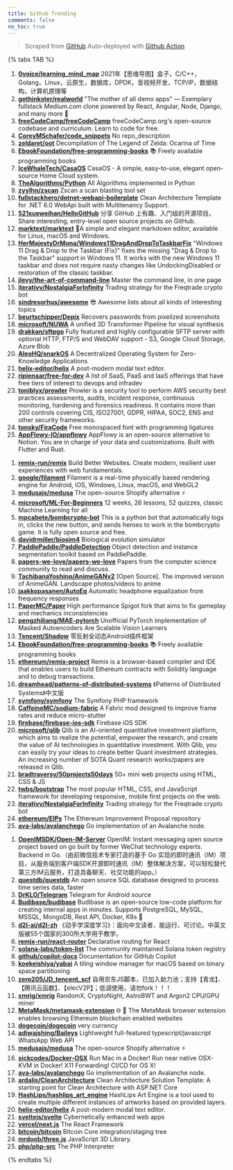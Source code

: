 ```yaml
---
title: Github Trending
comments: false
no_toc: true
---
```


> Scraped from [GitHub](https://github.com/trending)
Auto-deployed with [Github Action](https://docs.github.com/en/actions)

{% tabs TAB %}
<!-- tab Daily -->
1. [**0voice/learning_mind_map**](https://github.com/0voice/learning_mind_map)
2021年【思维导图】盒子，C/C++，Golang，Linux，云原生，数据库，DPDK，音视频开发，TCP/IP，数据结构，计算机原理等
2. [**gothinkster/realworld**](https://github.com/gothinkster/realworld)
"The mother of all demo apps" — Exemplary fullstack Medium.com clone powered by React, Angular, Node, Django, and many more 🏅
3. [**freeCodeCamp/freeCodeCamp**](https://github.com/freeCodeCamp/freeCodeCamp)
freeCodeCamp.org's open-source codebase and curriculum. Learn to code for free.
4. [**CoreyMSchafer/code_snippets**](https://github.com/CoreyMSchafer/code_snippets)
No repo_description
5. [**zeldaret/oot**](https://github.com/zeldaret/oot)
Decompilation of The Legend of Zelda: Ocarina of Time
6. [**EbookFoundation/free-programming-books**](https://github.com/EbookFoundation/free-programming-books)
📚 Freely available programming books
7. [**IceWhaleTech/CasaOS**](https://github.com/IceWhaleTech/CasaOS)
CasaOS - A simple, easy-to-use, elegant open-source Home Cloud system.
8. [**TheAlgorithms/Python**](https://github.com/TheAlgorithms/Python)
All Algorithms implemented in Python
9. [**zyylhn/zscan**](https://github.com/zyylhn/zscan)
Zscan a scan blasting tool set
10. [**fullstackhero/dotnet-webapi-boilerplate**](https://github.com/fullstackhero/dotnet-webapi-boilerplate)
Clean Architecture Template for .NET 6.0 WebApi built with Multitenancy Support.
11. [**521xueweihan/HelloGitHub**](https://github.com/521xueweihan/HelloGitHub)
分享 GitHub 上有趣、入门级的开源项目。Share interesting, entry-level open source projects on GitHub.
12. [**marktext/marktext**](https://github.com/marktext/marktext)
📝A simple and elegant markdown editor, available for Linux, macOS and Windows.
13. [**HerMajestyDrMona/Windows11DragAndDropToTaskbarFix**](https://github.com/HerMajestyDrMona/Windows11DragAndDropToTaskbarFix)
"Windows 11 Drag & Drop to the Taskbar (Fix)" fixes the missing "Drag & Drop to the Taskbar" support in Windows 11. It works with the new Windows 11 taskbar and does not require nasty changes like UndockingDisabled or restoration of the classic taskbar.
14. [**jlevy/the-art-of-command-line**](https://github.com/jlevy/the-art-of-command-line)
Master the command line, in one page
15. [**iterativv/NostalgiaForInfinity**](https://github.com/iterativv/NostalgiaForInfinity)
Trading strategy for the Freqtrade crypto bot
16. [**sindresorhus/awesome**](https://github.com/sindresorhus/awesome)
😎 Awesome lists about all kinds of interesting topics
17. [**beurtschipper/Depix**](https://github.com/beurtschipper/Depix)
Recovers passwords from pixelized screenshots
18. [**microsoft/NUWA**](https://github.com/microsoft/NUWA)
A unified 3D Transformer Pipeline for visual synthesis
19. [**drakkan/sftpgo**](https://github.com/drakkan/sftpgo)
Fully featured and highly configurable SFTP server with optional HTTP, FTP/S and WebDAV support - S3, Google Cloud Storage, Azure Blob
20. [**AleoHQ/snarkOS**](https://github.com/AleoHQ/snarkOS)
A Decentralized Operating System for Zero-Knowledge Applications
21. [**helix-editor/helix**](https://github.com/helix-editor/helix)
A post-modern modal text editor.
22. [**ripienaar/free-for-dev**](https://github.com/ripienaar/free-for-dev)
A list of SaaS, PaaS and IaaS offerings that have free tiers of interest to devops and infradev
23. [**toniblyx/prowler**](https://github.com/toniblyx/prowler)
Prowler is a security tool to perform AWS security best practices assessments, audits, incident response, continuous monitoring, hardening and forensics readiness. It contains more than 200 controls covering CIS, ISO27001, GDPR, HIPAA, SOC2, ENS and other security frameworks.
24. [**tonsky/FiraCode**](https://github.com/tonsky/FiraCode)
Free monospaced font with programming ligatures
25. [**AppFlowy-IO/appflowy**](https://github.com/AppFlowy-IO/appflowy)
AppFlowy is an open-source alternative to Notion. You are in charge of your data and customizations. Built with Flutter and Rust.
<!-- endtab -->
<!-- tab Weekly -->
1. [**remix-run/remix**](https://github.com/remix-run/remix)
Build Better Websites. Create modern, resilient user experiences with web fundamentals.
2. [**google/filament**](https://github.com/google/filament)
Filament is a real-time physically based rendering engine for Android, iOS, Windows, Linux, macOS, and WebGL2
3. [**medusajs/medusa**](https://github.com/medusajs/medusa)
The open-source Shopify alternative ⚡️
4. [**microsoft/ML-For-Beginners**](https://github.com/microsoft/ML-For-Beginners)
12 weeks, 26 lessons, 52 quizzes, classic Machine Learning for all
5. [**mpcabete/bombcrypto-bot**](https://github.com/mpcabete/bombcrypto-bot)
This is a python bot that automatically logs in, clicks the new button, and sends heroes to work in the bombcrypto game. It is fully open source and free.
6. [**davidrmiller/biosim4**](https://github.com/davidrmiller/biosim4)
Biological evolution simulator
7. [**PaddlePaddle/PaddleDetection**](https://github.com/PaddlePaddle/PaddleDetection)
Object detection and instance segmentation toolkit based on PaddlePaddle.
8. [**papers-we-love/papers-we-love**](https://github.com/papers-we-love/papers-we-love)
Papers from the computer science community to read and discuss.
9. [**TachibanaYoshino/AnimeGANv2**](https://github.com/TachibanaYoshino/AnimeGANv2)
[Open Source]. The improved version of AnimeGAN. Landscape photos/videos to anime
10. [**jaakkopasanen/AutoEq**](https://github.com/jaakkopasanen/AutoEq)
Automatic headphone equalization from frequency responses
11. [**PaperMC/Paper**](https://github.com/PaperMC/Paper)
High performance Spigot fork that aims to fix gameplay and mechanics inconsistencies
12. [**pengzhiliang/MAE-pytorch**](https://github.com/pengzhiliang/MAE-pytorch)
Unofficial PyTorch implementation of Masked Autoencoders Are Scalable Vision Learners
13. [**Tencent/Shadow**](https://github.com/Tencent/Shadow)
零反射全动态Android插件框架
14. [**EbookFoundation/free-programming-books**](https://github.com/EbookFoundation/free-programming-books)
📚 Freely available programming books
15. [**ethereum/remix-project**](https://github.com/ethereum/remix-project)
Remix is a browser-based compiler and IDE that enables users to build Ethereum contracts with Solidity language and to debug transactions.
16. [**dreamhead/patterns-of-distributed-systems**](https://github.com/dreamhead/patterns-of-distributed-systems)
《Patterns of Distributed Systems》中文版
17. [**symfony/symfony**](https://github.com/symfony/symfony)
The Symfony PHP framework
18. [**CaffeineMC/sodium-fabric**](https://github.com/CaffeineMC/sodium-fabric)
A Fabric mod designed to improve frame rates and reduce micro-stutter
19. [**firebase/firebase-ios-sdk**](https://github.com/firebase/firebase-ios-sdk)
Firebase iOS SDK
20. [**microsoft/qlib**](https://github.com/microsoft/qlib)
Qlib is an AI-oriented quantitative investment platform, which aims to realize the potential, empower the research, and create the value of AI technologies in quantitative investment. With Qlib, you can easily try your ideas to create better Quant investment strategies. An increasing number of SOTA Quant research works/papers are released in Qlib.
21. [**bradtraversy/50projects50days**](https://github.com/bradtraversy/50projects50days)
50+ mini web projects using HTML, CSS & JS
22. [**twbs/bootstrap**](https://github.com/twbs/bootstrap)
The most popular HTML, CSS, and JavaScript framework for developing responsive, mobile first projects on the web.
23. [**iterativv/NostalgiaForInfinity**](https://github.com/iterativv/NostalgiaForInfinity)
Trading strategy for the Freqtrade crypto bot
24. [**ethereum/EIPs**](https://github.com/ethereum/EIPs)
The Ethereum Improvement Proposal repository
25. [**ava-labs/avalanchego**](https://github.com/ava-labs/avalanchego)
Go implementation of an Avalanche node.
<!-- endtab -->
<!-- tab Monthly -->
1. [**OpenIMSDK/Open-IM-Server**](https://github.com/OpenIMSDK/Open-IM-Server)
OpenIM: Instant messaging open source project based on go built by former WeChat technology experts. Backend in Go.（由前微信技术专家打造的基于 Go 实现的即时通讯（IM）项目，从服务端到客户端SDK开源即时通讯（IM）整体解决方案，可以轻松替代第三方IM云服务，打造具备聊天、社交功能的app。）
2. [**questdb/questdb**](https://github.com/questdb/questdb)
An open source SQL database designed to process time series data, faster
3. [**DrKLO/Telegram**](https://github.com/DrKLO/Telegram)
Telegram for Android source
4. [**Budibase/budibase**](https://github.com/Budibase/budibase)
Budibase is an open-source low-code platform for creating internal apps in minutes. Supports PostgreSQL, MySQL, MSSQL, MongoDB, Rest API, Docker, K8s 🚀
5. [**d2l-ai/d2l-zh**](https://github.com/d2l-ai/d2l-zh)
《动手学深度学习》：面向中文读者、能运行、可讨论。中英文版被55个国家的300所大学用于教学。
6. [**remix-run/react-router**](https://github.com/remix-run/react-router)
Declarative routing for React
7. [**solana-labs/token-list**](https://github.com/solana-labs/token-list)
The community maintained Solana token registry
8. [**github/copilot-docs**](https://github.com/github/copilot-docs)
Documentation for GitHub Copilot
9. [**koekeishiya/yabai**](https://github.com/koekeishiya/yabai)
A tiling window manager for macOS based on binary space partitioning
10. [**zero205/JD_tencent_scf**](https://github.com/zero205/JD_tencent_scf)
自用京东JS脚本，已加入助力池；支持【青龙】、【腾讯云函数】、【elecV2P】；低调使用，请勿fork！！！
11. [**xmrig/xmrig**](https://github.com/xmrig/xmrig)
RandomX, CryptoNight, AstroBWT and Argon2 CPU/GPU miner
12. [**MetaMask/metamask-extension**](https://github.com/MetaMask/metamask-extension)
🌐 🔌 The MetaMask browser extension enables browsing Ethereum blockchain enabled websites
13. [**dogecoin/dogecoin**](https://github.com/dogecoin/dogecoin)
very currency
14. [**adiwajshing/Baileys**](https://github.com/adiwajshing/Baileys)
Lightweight full-featured typescript/javascript WhatsApp Web API
15. [**medusajs/medusa**](https://github.com/medusajs/medusa)
The open-source Shopify alternative ⚡️
16. [**sickcodes/Docker-OSX**](https://github.com/sickcodes/Docker-OSX)
Run Mac in a Docker! Run near native OSX-KVM in Docker! X11 Forwarding! CI/CD for OS X!
17. [**ava-labs/avalanchego**](https://github.com/ava-labs/avalanchego)
Go implementation of an Avalanche node.
18. [**ardalis/CleanArchitecture**](https://github.com/ardalis/CleanArchitecture)
Clean Architecture Solution Template: A starting point for Clean Architecture with ASP.NET Core
19. [**HashLips/hashlips_art_engine**](https://github.com/HashLips/hashlips_art_engine)
HashLips Art Engine is a tool used to create multiple different instances of artworks based on provided layers.
20. [**helix-editor/helix**](https://github.com/helix-editor/helix)
A post-modern modal text editor.
21. [**sveltejs/svelte**](https://github.com/sveltejs/svelte)
Cybernetically enhanced web apps
22. [**vercel/next.js**](https://github.com/vercel/next.js)
The React Framework
23. [**bitcoin/bitcoin**](https://github.com/bitcoin/bitcoin)
Bitcoin Core integration/staging tree
24. [**mrdoob/three.js**](https://github.com/mrdoob/three.js)
JavaScript 3D Library.
25. [**php/php-src**](https://github.com/php/php-src)
The PHP Interpreter
<!-- endtab -->
{% endtabs %}
